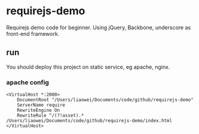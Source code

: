 # requirejs-demo
Requirejs demo code for beginner. Using jQuery, Backbone, underscore as front-end framework.

## run
You should deploy this project on static service, eg apache, nginx.

### apache config
```
<VirtualHost *:2000>
    DocumentRoot "/Users/liaowei/Documents/code/github/requirejs-demo"
    ServerName require
    RewriteEngine On
    RewriteRule ^/(?!asset).* /Users/liaowei/Documents/code/github/requirejs-demo/index.html
</VirtualHost>
```
